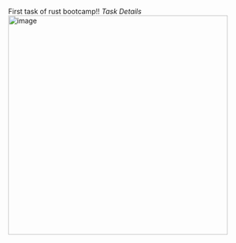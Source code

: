 First task of rust bootcamp!!
*Task Details*
<img width="446" alt="image" src="https://github.com/Rushikesh0125/Rust-Bootcamp-Final-Project/assets/85375791/5c77e2e3-2488-4106-a51f-61e78f7e4902">
